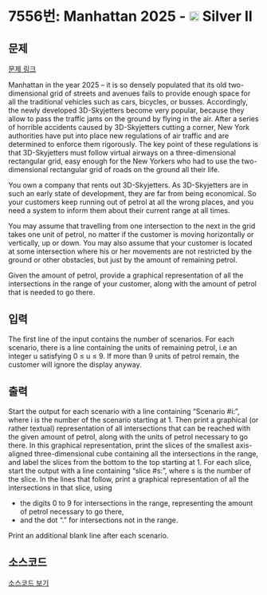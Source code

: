 # 7556번: Manhattan 2025 - <img src="https://static.solved.ac/tier_small/9.svg" style="height:20px" /> Silver II

<!-- performance -->

<!-- 문제 제출 후 깃허브에 푸시를 했을 때 제출한 코드의 성능이 입력될 공간입니다.-->

<!-- end -->

## 문제

[문제 링크](https://boj.kr/7556)


<p>Manhattan in the year 2025 – it is so densely populated that its old two-dimensional grid of streets and avenues fails to provide enough space for all the traditional vehicles such as cars, bicycles, or busses. Accordingly, the newly developed 3D-Skyjetters become very popular, because they allow to pass the traffic jams on the ground by flying in the air. After a series of horrible accidents caused by 3D-Skyjetters cutting a corner, New York authorities have put into place new regulations of air traffic and are determined to enforce them rigorously. The key point of these regulations is that 3D-Skyjetters must follow virtual airways on a three-dimensional rectangular grid, easy enough for the New Yorkers who had to use the two-dimensional rectangular grid of roads on the ground all their life.</p>

<p>You own a company that rents out 3D-Skyjetters. As 3D-Skyjetters are in such an early state of development, they are far from being economical. So your customers keep running out of petrol at all the wrong places, and you need a system to inform them about their current range at all times.</p>

<p>You may assume that travelling from one intersection to the next in the grid takes one unit of petrol, no matter if the customer is moving horizontally or vertically, up or down. You may also assume that your customer is located at some intersection where his or her movements are not restricted by the ground or other obstacles, but just by the amount of remaining petrol.</p>

<p>Given the amount of petrol, provide a graphical representation of all the intersections in the range of your customer, along with the amount of petrol that is needed to go there.</p>



## 입력


<p>The first line of the input contains the number of scenarios. For each scenario, there is a line containing the units of remaining petrol, i.e an integer u satisfying 0 ≤ u ≤ 9. If more than 9 units of petrol remain, the customer will ignore the display anyway.</p>



## 출력


<p>Start the output for each scenario with a line containing “Scenario #i:”, where i is the number of the scenario starting at 1. Then print a graphical (or rather textual) representation of all intersections that can be reached with the given amount of petrol, along with the units of petrol necessary to go there. In this graphical representation, print the slices of the smallest axis-aligned three-dimensional cube containing all the intersections in the range, and label the slices from the bottom to the top starting at 1. For each slice, start the output with a line containing “slice #s:”, where s is the number of the slice. In the lines that follow, print a graphical representation of all the intersections in that slice, using</p>

<ul>
<li>the digits 0 to 9 for intersections in the range, representing the amount of petrol necessary to go there,</li>
<li>and the dot “.” for intersections not in the range.</li>
</ul>

<p>Print an additional blank line after each scenario.</p>



## 소스코드

[소스코드 보기](Main.java)